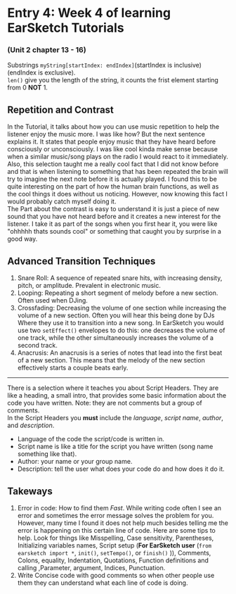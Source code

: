 # Entry 4: Week 4 of learning EarSketch Tutorials 
### (Unit 2 chapter 13 - 16)<br>
Substrings
``myString[startIndex: endIndex]``(startIndex is inclusive) (endIndex is exclusive).<br>
``len()`` give you the length of the string, it  counts the frist element starting from 0 **NOT** 1. 

## Repetition and Contrast
In the Tutorial, it talks about how you can use music repetition to help the listener enjoy the music more. I was like how? But the next sentence explains it. It states that people enjoy music that they have heard before consciously or unconsciously. I was like cool kinda make sense because when a similar music/song plays on the radio I would react to it immediately. Also, this selection taught me a really cool fact that I did not know before and that is when listening to something that has been repeated the brain will try to imagine the next note before it is actually played. I found this to be quite interesting on the part of how the human brain functions, as well as the cool things it does without us noticing. However, now knowing this fact I would probably catch myself doing it.<br>
The Part about the contrast is easy to understand it is just a piece of new sound that you have not heard before and it creates a new interest for the listener. I take it as part of the songs when you first hear it, you were like "ohhhhh thats sounds cool" or something that caught you by surprise in a good way.

## Advanced Transition Techniques

1. Snare Roll: A sequence of repeated snare hits, with increasing density, pitch, or amplitude. Prevalent in electronic music. 
2. Looping: Repeating a short segment of melody before a new section. Often used when DJing.
3. Crossfading: Decreasing the volume of one section while increasing the volume of a new section. Often you will hear this being done by DJs Where they use it to transition into a new song. In EarSketch you would use two ``setEffect()`` envelopes to do this: one decreases the volume of one track, while the other simultaneously increases the volume of a second track.
4. Anacrusis: An anacrusis is a series of notes that lead into the first beat of a new section. This means that the melody of the new section effectively 
starts a couple beats early.

---
There is a selection where it teaches you about Script Headers. They are like a heading, a small intro, that provides some basic information about the code you have written. Note: they are not comments but a group of comments.<br>
In the Script Headers you **must** include the _language_, _script name_, _author_, and _description_.<br>
- Language of the code the script/code is written in.
- Script name is like a title for the script you have written (song name something like that).
- Author: your name or your group name.
- Description: tell the user what does your code do and how does it do it.


## Takeways
1. Error in code: How to find them *Fast*. While writing code often I see an error and sometimes the error message solves the problem for you. However, many time I found it does not help much besides telling me the error is happening on this certain line of code. Here are some tips to help.
Look for things like Misspelling, Case sensitivity, Parentheses, Initializing variables names, Script setup (**For EarSketch user** (``from earsketch import *``, ``init()``, ``setTempo()``, or ``finish()`` )), Comments, Colons, equality, Indentation, Quotations, Function definitions and calling ,Parameter, argument, Indices, Punctuation.
2. Write Concise code with good comments so when other people use them they can understand what each line of code is doing.

